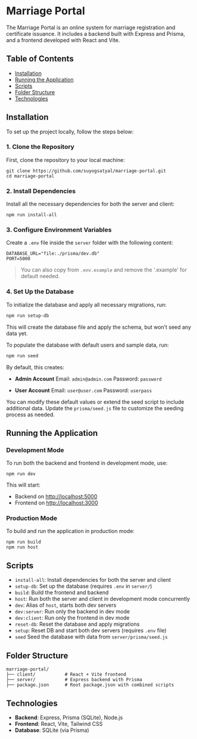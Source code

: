 # Marriage Portal

The Marriage Portal is an online system for marriage registration and certificate issuance. It includes a backend built with Express and Prisma, and a frontend developed with React and Vite.

## Table of Contents

- [Installation](#installation)
- [Running the Application](#running-the-application)
- [Scripts](#scripts)
- [Folder Structure](#folder-structure)
- [Technologies](#technologies)

## Installation

To set up the project locally, follow the steps below:

### 1. Clone the Repository

First, clone the repository to your local machine:

```
git clone https://github.com/suyogsatyal/marriage-portal.git
cd marriage-portal
```

### 2. Install Dependencies

Install all the necessary dependencies for both the server and client:

```
npm run install-all
```

### 3. Configure Environment Variables

Create a `.env` file inside the `server` folder with the following content:

```
DATABASE_URL="file:./prisma/dev.db"
PORT=5000
```

> You can also copy from `.env.example` and remove the '.example' for default needed.

### 4. Set Up the Database

To initialize the database and apply all necessary migrations, run:

```bash
npm run setup-db
```

This will create the database file and apply the schema, but won’t seed any data yet.

To populate the database with default users and sample data, run:

```bash
npm run seed
```

By default, this creates:

- **Admin Account**
    Email: `admin@admin.com`
    Password: `password`

- **User Account**
    Email: `user@user.com`
    Password: `userpass`

You can modify these default values or extend the seed script to include additional data. Update the `prisma/seed.js` file to customize the seeding process as needed.

## Running the Application

### Development Mode

To run both the backend and frontend in development mode, use:

```
npm run dev
```

This will start:
- Backend on [http://localhost:5000](http://localhost:5000)
- Frontend on [http://localhost:3000](http://localhost:5173)

### Production Mode

To build and run the application in production mode:

```
npm run build
npm run host
```

## Scripts

- `install-all`: Install dependencies for both the server and client
- `setup-db`: Set up the database (requires `.env` in `server/`)
- `build`: Build the frontend and backend
- `host`: Run both the server and client in development mode concurrently
- `dev`: Alias of `host`, starts both dev servers
- `dev:server`: Run only the backend in dev mode
- `dev:client`: Run only the frontend in dev mode
- `reset-db`: Reset the database and apply migrations
- `setup`: Reset DB and start both dev servers (requires `.env` file)
- `seed` Seed the database with data from `server/prisma/seed.js`

## Folder Structure

```
marriage-portal/
├── client/           # React + Vite frontend
├── server/           # Express backend with Prisma
├── package.json      # Root package.json with combined scripts
```

## Technologies

- **Backend**: Express, Prisma (SQLite), Node.js
- **Frontend**: React, Vite, Tailwind CSS
- **Database**: SQLite (via Prisma)
